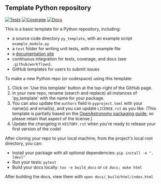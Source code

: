 Template Python repository
--------------------------

[![Tests](https://github.com/CCA-Software-Group/py_template/actions/workflows/tests.yml/badge.svg?branch=main)](https://github.com/CCA-Software-Group/py_template/actions/workflows/tests.yml)
[![Coverage](https://cca-software-group.github.io/py_template/coverage/badge.svg)](https://cca-software-group.github.io/py_template/coverage/index.html)
[![Docs](https://github.com/CCA-Software-Group/py_template/actions/workflows/docs.yml/badge.svg)](https://cca-software-group.github.io/py_template/)

This is a basic template for a Python repository, including:
- a source code directory `py_template`, with an example script `example_module.py` 
- a `test` folder for writing unit tests, with an example file
- a [documentation site](https://cca-software-group.github.io/py_template/index.html)
- continuous integration for tests, coverage, and docs (see `.github/workflows`).
- GitHub templates for users to submit issues

To make a new Python repo (or codespace) using this template:
1) Click on 'Use this template' button at the top-right of the GitHub page. 
2) In your new repo, rename (search and replace) all instances of 'py_template' with the name for your package. 
3) You can also update the `authors` field in `pyproject.toml` with your name(s) and email(s), and you can update `LICENSE.rst` as you like. (This template is partially based on the [OpenAstronomy packaging guide](https://github.com/OpenAstronomy/packaging-guide), so please retain that aspect of the license.)
5) Update the changelog in `HISTORY.rst` when you're ready to release your first version of the code!

After cloning your repo to your local machine, from the project's local root directory, you can:
- Install your package with all optional dependencies: 
`pip install -e ".[dev]"`
- Run your tests:
`pytest`
- Build your docs locally:
`tox -e build_docs` or `cd docs; make html`

After building the docs, view them with `open docs/_build/html/index.html`
